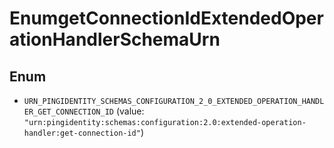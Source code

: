 

# EnumgetConnectionIdExtendedOperationHandlerSchemaUrn

## Enum


* `URN_PINGIDENTITY_SCHEMAS_CONFIGURATION_2_0_EXTENDED_OPERATION_HANDLER_GET_CONNECTION_ID` (value: `"urn:pingidentity:schemas:configuration:2.0:extended-operation-handler:get-connection-id"`)



